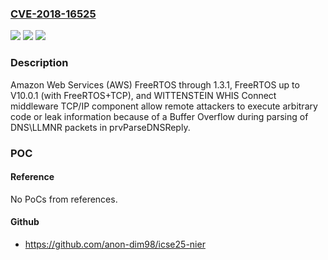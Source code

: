### [CVE-2018-16525](https://cve.mitre.org/cgi-bin/cvename.cgi?name=CVE-2018-16525)
![](https://img.shields.io/static/v1?label=Product&message=n%2Fa&color=blue)
![](https://img.shields.io/static/v1?label=Version&message=n%2Fa&color=blue)
![](https://img.shields.io/static/v1?label=Vulnerability&message=n%2Fa&color=brighgreen)

### Description

Amazon Web Services (AWS) FreeRTOS through 1.3.1, FreeRTOS up to V10.0.1 (with FreeRTOS+TCP), and WITTENSTEIN WHIS Connect middleware TCP/IP component allow remote attackers to execute arbitrary code or leak information because of a Buffer Overflow during parsing of DNS\LLMNR packets in prvParseDNSReply.

### POC

#### Reference
No PoCs from references.

#### Github
- https://github.com/anon-dim98/icse25-nier

